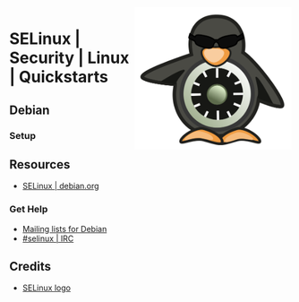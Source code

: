 <img src="../../assets/SELinux_logo.svg" alt="SELinux Logo" style="width: 280px;" align="right">

# SELinux | Security | Linux | Quickstarts

## Debian
### Setup

## Resources
- [SELinux | debian.org](https://wiki.debian.org/SELinux)
### Get Help
- [Mailing lists for Debian](https://alioth-lists.debian.net/cgi-bin/mailman/listinfo/selinux-devel)
- [#selinux | IRC](irc://chat.freenode.org/selinux)

## Credits
- [SELinux logo](https://en.wikipedia.org/wiki/Security-Enhanced_Linux#/media/File:SELinux_logo.svg)
